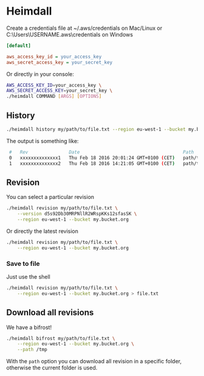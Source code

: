 # Heimdall

Create a credentials file at ~/.aws/credentials on Mac/Linux or C:\Users\USERNAME\.aws\credentials on Windows

```ini
[default]

aws_access_key_id = your_access_key
aws_secret_access_key = your_secret_key
```

Or directly in your console:

```sh
AWS_ACCESS_KEY_ID=your_access_key \
AWS_SECRET_ACCESS_KEY=your_secret_key \
./heimdall COMMAND [ARGS] [OPTIONS]
```

## History

```sh
./heimdall history my/path/to/file.txt --region eu-west-1 --bucket my.bucket.org
```

The output is something like:

```sh
 #   Rev               Date                                      Path
 0   xxxxxxxxxxxxxx1   Thu Feb 18 2016 20:01:24 GMT+0100 (CET)   path/to/file.xml
 1   xxxxxxxxxxxxxx2   Thu Feb 18 2016 14:21:05 GMT+0100 (CET)   path/to/file.xml
```

## Revision

You can select a particular revision

```sh
./heimdall revision my/path/to/file.txt \
    --version d5s92Db30MRPNllR2WRspKKs12sfasSK \
    --region eu-west-1 --bucket my.bucket.org
```

Or directly the latest revision

```sh
./heimdall revision my/path/to/file.txt \
    --region eu-west-1 --bucket my.bucket.org
```

### Save to file

Just use the shell

```sh
./heimdall revision my/path/to/file.txt \
    --region eu-west-1 --bucket my.bucket.org > file.txt
```

## Download all revisions

We have a bifrost!

```sh
./heimdall bifrost my/path/to/file.txt \
    --region eu-west-1 --bucket my.bucket.org \
    --path /tmp
```

With the `path` option you can download all revision in a specific folder,
otherwise the current folder is used.


